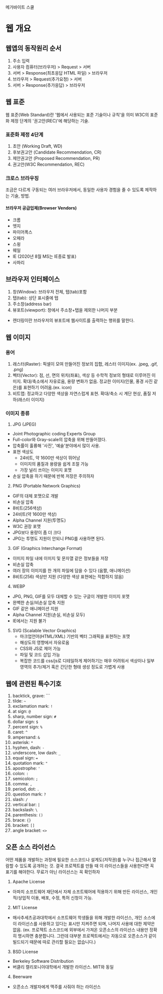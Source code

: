 메가바이트 스쿨
# 웹 개요

## 웹앱의 동작원리 순서

1. 주소 입력
2. 사용자 컴퓨터(브라우저) > Request > 서버
3. 서버 > Response(최초응답 HTML 파일) > 브라우저
4. 브라우저 > Request(추가요청) > 서버
5. 서버 > Response(추가응답) > 브라우저

## 웹 표준

웹 표준(Web Standard)란 '웹에서 사용되는 표준 기술이나 규칙'을 의미
W3C의 표준화 제정 단계의 '권고안(REC)'에 해당하는 기술.

### 표준화 제정 4단계

1. 초안 (Working Draft, WD)
2. 후보권고안 (Candidate Recommendation, CR)
3. 제안권고안 (Proposed Recommendation, PR)
4. 권고안(W3C Recommendation, REC)

### 크로스 브라우징

조금은 다르게 구동되는 여러 브라우저에서, 동일한 사용자 경험을 줄 수 있도록 제작하는 기술, 방법.

#### 브라우저 공급업체(Browser Vendors)

- 크롬
- 엣지
- 파이어폭스
- 오페라
- 스윙
- 웨일
- IE (2020년 8월 MS는 IE종료 발표)
- 사파리

## 브라우저 인터페이스

1. 창(Window): 브라우저 전체, 탭(tab)포함
2. 탭(tab): 상단 표시줄에 탭
3. 주소창(address bar)
4. 뷰포트(viewport): 창에서 주소창+탭을 제외한 나머지 부분

- 렌더링이란 브라우저의 뷰포트에 웹사이트를 출력하는 행위를 말한다.

## 웹 이미지

### 용어

1. 래스터(Raster): 픽셀이 모여 만들어진 정보의 집합, 레스터 이미지(ex. .jpeg, .gif, .png)
2. 벡터(Vector): 점, 선, 면의 위치(좌표), 색상 등 수학적 정보의 형태로 이루어진 이미지. 확대/축소에서 자유로움, 용량 변화가 없음. 정교한 이미지(인물, 풍경 사진 같은)를 표현하기 어려움.(ex. icon)
3. 비트맵: 정교하고 다양한 색상을 자연스럽게 표현. 확대/축소 시 계단 현상, 품질 저하(래스터 이미지)

### 이미지 종류

1. JPG (JPEG)

- Joint Photographic coding Experts Group
- Full-color와 Gray-scale의 압축을 위해 만들어졌다.
- 압축률이 훌륭해 '사진', '예술'분야에서 많이 사용.
- 표현 색상도
  - 24비트, 약 1600만 색상이 뛰어남
  - 이미지의 품질과 용량을 쉽게 조절 가능
  - 가장 널리 쓰이는 이미지 포맷
- 손실 압축을 하기 때문에 반복 저장은 주의하자

2. PNG (Portable Network Graphics)

- GIF의 대체 포맷으로 개발
- 비손실 압축
- 8비트(256색상)
- 24비트(약 1600만 색상)
- Alpha Channel 지원(투명도)
- W3C 권장 포맷
- JPG보다 용량이 좀 더 크다
- JPG는 투명도 지원이 안되니 PNG를 사용하면 된다.

3. GIF (Graphics Interchange Format)

- 이미지 파일 내에 이미지 및 문자열 같은 정보들을 저장
- 비손실 압축
- 여러 장의 이미지를 한 개의 파일에 담을 수 있다 (움짤, 애니메이션)
- 8비트(256) 색상만 지원 (다양한 색상 표현에는 적합하지 않음)

4. WEBP

- JPG, PNG, GIF를 모두 대체할 수 있는 구글이 개발한 이미지 포맷
- 완벽한 손실/비손실 압축 지원
- GIF 같은 애니메이션 지원
- Alpha Channel 지원(손실, 비손실 모두)
- IE에서는 지원 불가

5. SVG (Scalable Vector Graphics)
   - 마크업언어(HTML/XML) 기반의 벡터 그래픽을 표현하는 포맷
   - 해상도의 영향에서 자유로움
   - CSS와 JS로 제어 가능
   - 파일 및 코드 삽입 가능
   - 복잡한 코드를 css/js로 디테일하게 제어하기는 매우 어려워서 색상이나 일부 영역의 추가/제거 혹은 간단한 형태 생성 정도로 가볍게 사용

## 웹에 관련된 특수기호

1. backtick, grave: `\``
2. tilde: `~`
3. exclamation mark: `!`
4. at sign: `@`
5. sharp, number sign: `#`
6. dollar sign: `$`
7. percent sign: `%`
8. caret: `^`
9. ampersand: `&`
10. asterisk: `*`
11. hyphen, dash: `-`
12. underscore, low dash: `_`
13. equal sign: `=`
14. quotation mark: `"`
15. apostrophe: `'`
16. colon: `:`
17. semicolon: `;`
18. comma: `,`
19. period, dot: `.`
20. question mark: `?`
21. slash: `/`
22. vertical bar: `|`
23. backslash: `\`
24. parenthesis: `()`
25. brace: `{}`
26. bracket: `[]`
27. angle bracket: `<>`

## 오픈 소스 라이선스

어떤 제품을 개발하는 과정에 필요한 소스코드나 설계도(저작권)를 누구나 접근해서 열람할 수 있도록 공개하는 것.
결국 프로젝트를 만들 때 이 라이선스들을 사용한다면 꼭 표기를 해야한다.
무료가 아닌 라이선스는 꼭 확인하자

1. Apache License

- 아파치 소프트웨어 재단에서 자체 소프트웨어에 적용하기 위해 만든 라이선스, 개인적/상업적 이용, 배포, 수정, 특허 신청이 가능.

2. MIT License

- 매사추세츠공과대학에서 소프트웨어 학생들을 위해 개발한 라이선스, 개인 소스에 이 라이선스를 사용하고 있다는 표시만 지켜주면 되며, 나머지 사용에 대한 제약은 없음.
  (ex. 프로젝트 소스코드에 외부에서 가져온 오픈소스의 라이선스 내용만 정확히 명시하면 충분합니다. 그런데 대부분 프로젝트에서는 자동으로 오픈소스가 같이 빌드되기 때문에 따로 관리할 필요는 없습니다.)

3. BSD License

- Berkeley Software Distribution
- 버클리 캘리포니아대학에서 개발한 라이선스. MIT와 동일

4. Beerware

- 오픈소스 개발자에게 맥주를 사줘야 하는 라이선스
